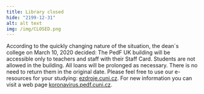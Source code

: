 ```yaml
---
title: Library closed
hide: "2199-12-31"
alt: alt text
img: /img/CLOSED.png
---
```


According to the quickly changing nature of the situation, the dean´s college
on March 10, 2020 decided: The PedF UK building will be accessible only to
teachers and staff with their Staff Card. Students are not allowed in the
building. All loans will be prolonged as necessary.
There is no need to return them in the original date. Please feel free to use
our e-resources for your studying: [ezdroje.cuni.cz](https://ezdroje.cuni.cz/index.php?lang=en).
For new information you can visit a web page [koronavirus.pedf.cuni.cz](https://koronavirus.pedf.cuni.cz).

